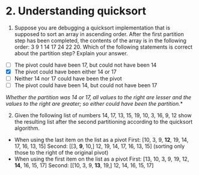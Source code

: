 # 2. Understanding quicksort
1) Suppose you are debugging a quicksort implementation that is supposed to sort an array in ascending order. After the first partition step has been completed, the contents of the array is in the following order: 3 9 1 14 17 24 22 20. Which of the following statements is correct about the partition step? Explain your answer.

- [ ] The pivot could have been 17, but could not have been 14
- [x] The pivot could have been either 14 or 17
- [ ] Neither 14 nor 17 could have been the pivot
- [ ] The pivot could have been 14, but could not have been 17

*Whether the partition was 14 or 17, all values to the right are lesser and the values to the right are greater; so either could have been the partition.**

2) Given the following list of numbers 14, 17, 13, 15, 19, 10, 3, 16, 9, 12 show the resulting list after the second partitioning according to the quicksort algorithm.

- When using the last item on the list as a pivot
First: [10, 3, 9, **12**, 19, 14, 17, 16, 13, 15]
Second: [[3, **9**, 10,] 12, 19, 14, 17, 16, 13, 15] (sorting only those to the right of the original pivot)
- When using the first item on the list as a pivot
First: [13, 10, 3, 9, 19, 12, **14**, 16, 15, 17]
Second: [[10, 3, 9, **13**, 19,] 12, 14, 16, 15, 17]